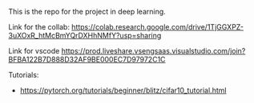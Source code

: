 This is the repo for the project in deep learning.

Link for the collab:
https://colab.research.google.com/drive/1TjGGXPZ-3uXOxR_htMcBmYQrDXHhNMfY?usp=sharing

Link for vscode https://prod.liveshare.vsengsaas.visualstudio.com/join?BFBA122B7D888D32AF9BE000EC7D97972C1C

Tutorials: 
- https://pytorch.org/tutorials/beginner/blitz/cifar10_tutorial.html

